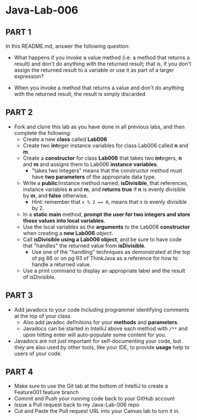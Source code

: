 # Java-Lab-006

## PART 1

In this README.md, answer the following question:

* What happens if you invoke a value method (i.e. a method that returns a result) and don't do anything with the returned result; that is, if you don't assign the returned result to a variable or use it as part of a larger expression?

- When you invoke a method that returns a value and don't do anything with the returned result, the result is simply discarded


## PART 2
* Fork and clone this lab as you have done in all previous labs, and then complete the following:
    * Create a new **class** called **Lab006**
    * Create two **int**eger instance variables for class Lab006 called **n** and **m**.
    * Create a **constructor** for class **Lab006** that takes two **int**egers, **n** and **m** and assigns them to Lab006 **instance variables**.
        * "takes two integers" means that the constructor method must have **two parameters** of the appropriate data type.
    * Write a **public**/instance method named, **isDivisible**, that references, instance variables **n** and **m**, and **returns true** if **n** is evenly divisible by **m**, and **false** otherwise.
        * Hint: remember that `x % 2 == 0`, means that x is evenly divisible by 2.
    * In a **static main** method, **prompt the user for two integers and store those values into local variables**.
    * Use the local variables as the **arguments** to the Lab006 **constructor** when creating a **new Lab006** *object*.
    * Call **isDivisible using a Lab006 object**, and be sure to have code that "handles" the returned value from **isDivisible**.
        * Use one of the "handling" techniques as demonstrated at the top of pg 86 or on pg 93 of ThinkJava as a reference for how to handle a returned value.
    * Use a print command to display an appropriate label and the result of isDivisible.

## PART 3

* Add javadocs to your code Including programmer identifying comments at the top of your class.
     * Also add javadoc definitions for your **methods** and **parameters**.
     * Javadocs can be started in IntelliJ above each method with `/**` and upon hitting enter will auto-populate some content for you.
* Javadocs are not just important for self-documenting your code, but they are also used by other tools, like your IDE, to provide **usage** help to users of your code.

## PART 4

* Make sure to use the Git tab at the bottom of IntelliJ to create a Feature001 feature branch
* Commit and Push your running code back to your GitHub account
* Issue a Pull request back to my Java-Lab-006 repo
* Cut and Paste the Pull request URL into your Canvas lab to turn it in.
